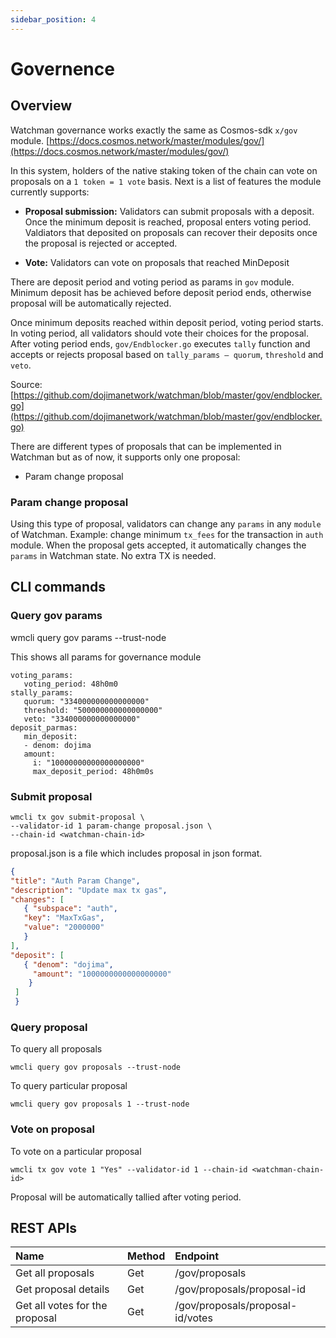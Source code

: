 ```yaml
---
sidebar_position: 4
---
```

# Governence

## Overview

Watchman governance works exactly the same as Cosmos-sdk `x/gov` module.
[https://docs.cosmos.network/master/modules/gov/](https://docs.cosmos.network/master/modules/gov/)

In this system, holders of the native staking token of the chain can vote on proposals on a `1 token = 1 vote` basis. Next is a list of features the module currently supports:

- **Proposal submission:** Validators can submit proposals with a deposit. Once the minimum deposit is reached, proposal enters voting period. Valdiators that deposited on proposals can recover their deposits once the proposal is rejected or accepted.

- **Vote:** Validators can vote on proposals that reached MinDeposit

There are deposit period and voting period as params in `gov` module. Minimum deposit has be achieved before deposit period ends, otherwise proposal will be automatically rejected.

Once minimum deposits reached within deposit period, voting period starts. In voting period, all validators should vote their choices for the proposal. After voting period ends, `gov/Endblocker.go` executes `tally` function and accepts or rejects proposal based on `tally_params — quorum`, `threshold` and `veto`.

Source: [https://github.com/dojimanetwork/watchman/blob/master/gov/endblocker.go](https://github.com/dojimanetwork/watchman/blob/master/gov/endblocker.go)

There are different types of proposals that can be implemented in Watchman but as of now, it supports only one proposal:

- Param change proposal

### Param change proposal

Using this type of proposal, validators can change any `params` in any `module` of Watchman. Example: change minimum `tx_fees` for the transaction in `auth` module. When the proposal gets accepted, it automatically changes the `params` in Watchman state. No extra TX is needed.

## CLI commands

### Query gov params

wmcli query gov params --trust-node

This shows all params for governance module

```
voting_params:
   voting_period: 48h0m0
stally_params:
   quorum: "334000000000000000"
   threshold: "500000000000000000"
   veto: "334000000000000000"
deposit_parmas:
   min_deposit:
   - denom: dojima
   amount:
     i: "10000000000000000000"
     max_deposit_period: 48h0m0s

```

### Submit proposal

```
wmcli tx gov submit-proposal \
--validator-id 1 param-change proposal.json \
--chain-id <watchman-chain-id>
```

proposal.json is a file which includes proposal in json format.

```json
{
"title": "Auth Param Change",
"description": "Update max tx gas",
"changes": [
   { "subspace": "auth",
   "key": "MaxTxGas",
   "value": "2000000"
   }
],
"deposit": [
   { "denom": "dojima",
     "amount": "1000000000000000000"
    }
 ]
 }
```

### Query proposal

To query all proposals

```
wmcli query gov proposals --trust-node
```

To query particular proposal

```
wmcli query gov proposals 1 --trust-node
```

### Vote on proposal

To vote on a particular proposal

```
wmcli tx gov vote 1 "Yes" --validator-id 1 --chain-id <watchman-chain-id>
```

Proposal will be automatically tallied after voting period.

## REST APIs

| Name                           | Method | Endpoint                         |
| :----------------------------- | :----- | :------------------------------- |
| Get all proposals              | Get    | /gov/proposals                   |
| Get proposal details           | Get    | /gov/proposals/proposal-id       |
| Get all votes for the proposal | Get    | /gov/proposals/proposal-id/votes |
